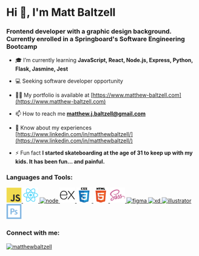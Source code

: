 <h1 align="left">Hi 👋, I'm Matt Baltzell</h1>
<h3 align="left">Frontend developer with a graphic design background.<br>
Currently enrolled in a Springboard's Software Engineering Bootcamp</h3>

- 🎓 I’m currently learning **JavaScript, React, Node.js, Express, Python, Flask, Jasmine, Jest**

- 💻 Seeking software developer opportunity

- 👨‍💻 My portfolio is available at [https://www.matthew-baltzell.com](https://www.matthew-baltzell.com)

- 📫 How to reach me **matthew.j.baltzell@gmail.com**

- 📄 Know about my experiences [https://www.linkedin.com/in/matthewbaltzell/](https://www.linkedin.com/in/matthewbaltzell/)

- ⚡ Fun fact **I started skateboarding at the age of 31 to keep up with my kids. It has been fun... and painful.**

<h3 align="left">Languages and Tools:</h3>
<p align="left">
  <a href="https://developer.mozilla.org/en-US/docs/Web/JavaScript" target="_blank" rel="noreferrer"> 
    <img src="https://raw.githubusercontent.com/devicons/devicon/master/icons/javascript/javascript-original.svg" alt="javascript" width="40" height="40"/> 
  </a> 
<!--   React -->
  <a href="https://reactjs.org/" target="_blank" rel="noreferrer"> 
    <img src="https://raw.githubusercontent.com/devicons/devicon/master/icons/react/react-original.svg" alt="javascript" width="40" height="40"/> 
  </a> 
<!--   Node -->
  <a href="https://nodejs.org/" target="_blank" rel="noreferrer"> 
    <img src="https://raw.githubusercontent.com/devicons/devicon/master/icons/node/node-original.svg" alt="node" width="40" height="40"/> 
  </a> 
<!--   Express -->
  <a href="https://expressjs.com/" target="_blank" rel="noreferrer"> 
    <img src="https://raw.githubusercontent.com/devicons/devicon/master/icons/express/express-original.svg" alt="express" width="40" height="40"/> 
  </a> 
<!--    -->
  <a href="https://www.w3schools.com/css/" target="_blank" rel="noreferrer"> 
    <img src="https://raw.githubusercontent.com/devicons/devicon/master/icons/css3/css3-original-wordmark.svg" alt="css3" width="40" height="40"/> 
  </a>
  <a href="https://www.w3.org/html/" target="_blank" rel="noreferrer"> 
    <img src="https://raw.githubusercontent.com/devicons/devicon/master/icons/html5/html5-original-wordmark.svg" alt="html5" width="40" height="40"/> 
  </a>
  <a href="https://sass-lang.com" target="_blank" rel="noreferrer"> 
    <img src="https://raw.githubusercontent.com/devicons/devicon/master/icons/sass/sass-original.svg" alt="sass" width="40" height="40"/> 
  </a>
  <a href="https://www.figma.com/" target="_blank" rel="noreferrer"> 
    <img src="https://www.vectorlogo.zone/logos/figma/figma-icon.svg" alt="figma" width="40" height="40"/>
  </a> 
  <a href="https://www.adobe.com/products/xd.html" target="_blank" rel="noreferrer"> 
    <img src="https://cdn.worldvectorlogo.com/logos/adobe-xd.svg" alt="xd" width="40" height="40"/> 
  </a> 
  <a href="https://www.adobe.com/in/products/illustrator.html" target="_blank" rel="noreferrer"> 
    <img src="https://www.vectorlogo.zone/logos/adobe_illustrator/adobe_illustrator-icon.svg" alt="illustrator" width="40" height="40"/> 
  </a> 
  <a href="https://www.photoshop.com/en" target="_blank" rel="noreferrer"> 
    <img src="https://raw.githubusercontent.com/devicons/devicon/master/icons/photoshop/photoshop-line.svg" alt="photoshop" width="40" height="40"/> 
  </a> 
</p>

<h3 align="left">Connect with me:</h3>
<p align="left">
<a href="https://linkedin.com/in/matthewbaltzell" target="blank"><img align="center" src="https://raw.githubusercontent.com/rahuldkjain/github-profile-readme-generator/master/src/images/icons/Social/linked-in-alt.svg" alt="matthewbaltzell" height="30" width="40" /></a>
</p>

<!---
MattBaltzell/MattBaltzell is a ✨ special ✨ repository because its `README.md` (this file) appears on your GitHub profile.
You can click the Preview link to take a look at your changes.
--->
